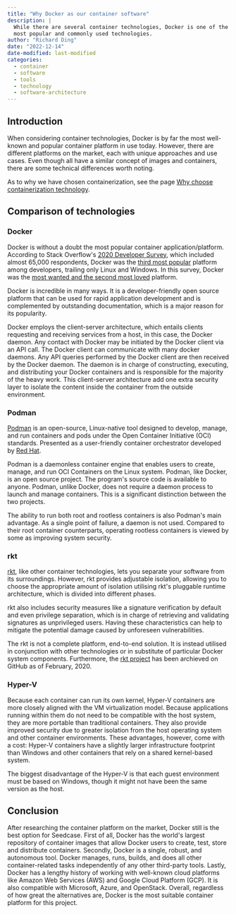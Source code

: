 ```yaml
---
title: "Why Docker as our container software"
description: |
  While there are several container technologies, Docker is one of the
  most popular and commonly used technologies.
author: "Richard Ding"
date: "2022-12-14"
date-modified: last-modified
categories:
  - container
  - software
  - tools
  - technology
  - software-architecture
---
```


## Introduction

When considering container technologies, Docker is by far the most
well-known and popular container platform in use today. However, there
are different platforms on the market, each with unique approaches and
use cases. Even though all have a similar concept of images and
containers, there are some technical differences worth noting.

As to why we have chosen containerization, see the page [Why choose containerization technology](https://seedcase-project.org/design/decisions/why-containers/).

## Comparison of technologies

### Docker

Docker is without a doubt the most popular container
application/platform. According to Stack Overflow's [2020 Developer
Survey](https://insights.stackoverflow.com/survey/2020), which included
almost 65,000 respondents, Docker was the [third most popular](https://insights.stackoverflow.com/survey/2020#technology-platforms) platform
among developers, trailing only Linux and Windows. In this survey, Docker
was the [most wanted and the second most loved](https://insights.stackoverflow.com/survey/2020#technology-most-loved-dreaded-and-wanted-platforms) platform.

Docker is incredible in many ways. It is a developer-friendly open
source platform that can be used for rapid application development and
is complemented by outstanding documentation, which is a major reason
for its popularity.

Docker employs the client-server architecture, which entails clients
requesting and receiving services from a host, in this case, the Docker
daemon. Any contact with Docker may be initiated by the Docker client
via an API call. The Docker client can communicate with many docker
daemons. Any API queries performed by the Docker client are then
received by the Docker daemon. The daemon is in charge of constructing,
executing, and distributing your Docker containers and is responsible
for the majority of the heavy work. This client-server architecture add
one extra security layer to isolate the content inside the container
from the outside environment.

### Podman

[Podman](https://podman.io) is an open-source, Linux-native tool designed to develop, manage,
and run containers and pods under the Open Container Initiative (OCI)
standards. Presented as a user-friendly container orchestrator developed
by [Red Hat](https://www.redhat.com/en).

Podman is a daemonless container engine that enables users to create,
manage, and run OCI Containers on the Linux system. Podman, like Docker,
is an open source project. The program's source code is available to
anyone. Podman, unlike Docker, does not require a daemon process to
launch and manage containers. This is a significant distinction between
the two projects.

The ability to run both root and rootless containers is also Podman's
main advantage. As a single point of failure, a daemon is not used.
Compared to their root container counterparts, operating rootless
containers is viewed by some as improving system security.

### rkt

[rkt](https://github.com/rkt/rkt), like other container technologies, lets you separate your software
from its surroundings. However, rkt provides adjustable isolation,
allowing you to choose the appropriate amount of isolation utilising
rkt's pluggable runtime architecture, which is divided into different
phases.

rkt also includes security measures like a signature verification by
default and even privilege separation, which is in charge of retrieving
and validating signatures as unprivileged users. Having these
characteristics can help to mitigate the potential damage caused by
unforeseen vulnerabilities.

The rkt is not a complete platform, end-to-end solution. It is instead
utilised in conjunction with other technologies or in substitute of
particular Docker system components. Furthermore, the [rkt project](https://github.com/rkt/rkt) has been archieved on GitHub as of February, 2020.

### Hyper-V

Because each container can run its own kernel, Hyper-V containers are
more closely aligned with the VM virtualization model. Because
applications running within them do not need to be compatible with the
host system, they are more portable than traditional containers. They
also provide improved security due to greater isolation from the host
operating system and other container environments. These advantages,
however, come with a cost: Hyper-V containers have a slightly larger
infrastructure footprint than Windows and other containers that rely on
a shared kernel-based system.

The biggest disadvantage of the Hyper-V is that each guest environment
must be based on Windows, though it might not have been the same version
as the host.

## Conclusion

After researching the container platform on the market, Docker still is
the best option for Seedcase. First of all, Docker has the world's
largest repository of container images that allow Docker users to
create, test, store and distribute containers. Secondly, Docker is a
single, robust, and autonomous tool. Docker manages, runs, builds, and
does all other container-related tasks independently of any other
third-party tools. Lastly, Docker has a lengthy history of working with
well-known cloud platforms like Amazon Web Services (AWS) and Google Cloud
Platform (GCP). It is also compatible with Microsoft, Azure, and OpenStack.
Overall, regardless of how great the alternatives are, Docker is the most 
suitable container platform for this project.
